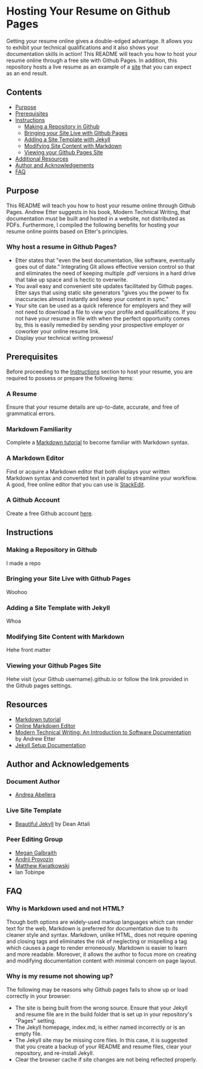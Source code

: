# Hosting Your Resume on Github Pages
Getting your resume online gives a double-edged advantage. It allows you to exhibit your technical qualifications and it also shows your documentation skills in action! This README will teach you how to host your resume online through a free site with Github Pages. In addition, this repository hosts a live resume as an example of a [site](https://andreaabellera.github.io/) that you can expect as an end result.

## Contents
- [Purpose](#Purpose)
- [Prerequisites](#Prerequisites)
- [Instructions](#Instructions)
  - [Making a Repository in Github](#Making-a-Repository-in-Github)
  - [Bringing your Site Live with Github Pages](#Bringing-your-Site-Live-with-Github-Pages)
  - [Adding a Site Template with Jekyll](#Adding-a-Site-Template-with-Jekyll)
  - [Modifying Site Content with Markdown](#Modifying-Site-Content-with-Markdown)
  - [Viewing your Github Pages Site](#Viewing-your-Github-Pages-Site)
- [Additional Resources](#Additional-Resources)
- [Author and Acknowledgements](#Author-and-Acknowledgement)
- [FAQ](#FAQ)

## Purpose
This README will teach you how to host your resume online through Github Pages. Andrew Etter suggests in his book, Modern Technical Writing, that documentation must be built and hosted in a website, not distributed as PDFs. Furthermore, I compiled the following benefits for hosting your resume online points based on Etter's principles.

### Why host a resume in Github Pages?
- Etter states that "even the best documentation, like software, eventually goes out of date." Integrating Git allows effective version control so that and eliminates the need of keeping multiple .pdf versions in a hard drive that take up space and is hectic to overwrite.
- You avail easy and convenient site updates facilitated by Github pages. Etter says that using static site generators "gives you the power to fix inaccuracies almost instantly and keep your content in sync."
- Your site can be used as a quick reference for employers and they will not need to download a file to view your profile and qualifications. If you not have your resume in file with when the perfect opportunity comes by, this is easily remedied by sending your prospective employer or coworker your online resume link.
- Display your technical writing prowess!

## Prerequisites
Before proceeding to the [Instructions](#Instructions) section to host your resume, you are required to possess or prepare the following items:

### A Resume
Ensure that your resume details are up-to-date, accurate, and free of grammatical errors.

### Markdown Familiarity
Complete a [Markdown tutorial](https://www.markdowntutorial.com/) to become familiar with Markdown syntax.

### A Markdown Editor
Find or acquire a Markdown editor that both displays your written Markdown syntax and converted text in parallel to streamline your workflow. A good, free online editor that you can use is [StackEdit](https://stackedit.io).

### A Github Account
Create a free Github account [here](https://github.com/signup).

## Instructions
### Making a Repository in Github
I made a repo

### Bringing your Site Live with Github Pages
Woohoo

### Adding a Site Template with Jekyll
Whoa

### Modifying Site Content with Markdown
Hehe front matter

### Viewing your Github Pages Site 
Hehe visit {your Github username}.github.io or follow the link provided in the Github pages settings.

## Resources
- [Markdown tutorial](https://www.markdowntutorial.com/)
- [Online Markdown Editor](https://stackedit.io)
- [Modern Technical Writing: An Introduction to Software Documentation](https://www.amazon.ca/Modern-Technical-Writing-Introduction-Documentation-ebook/dp/B01A2QL9SS) by Andrew Etter
- [Jekyll Setup Documentation](https://jekyllrb.com/docs/)

## Author and Acknowledgements
### Document Author
- [Andrea Abellera](www.github.com/andreaabellera)

### Live Site Template
- [Beautiful Jekyll](https://github.com/daattali/beautiful-jekyll/) by Dean Attali

### Peer Editing Group
- [Megan Galbraith](https://github.com/galbrame)
- [Andrii Provozin](https://github.com/developik)
- [Matthew Kwiatkowski](https://github.com/Speuce)
- Ian Tobinpe

## FAQ
### Why is Markdown used and not HTML?
Though both options are widely-used markup languages which can render text for the web, Markdown is preferred for documentation due to its cleaner style and syntax. Markdown, unlike HTML, does not require opening and closing tags and eliminates the risk of neglecting or mispelling a tag which causes a page to render erroneously. Markdown is easier to learn and more readable. Moreover, it allows the author to focus more on creating and modifying documentation content with minimal concern on page layout.

### Why is my resume not showing up?
The following may be reasons why Github pages fails to show up or load correctly in your browser:
- The site is being built from the wrong source. Ensure that your Jekyll and resume file are in the build folder that is set up in your repository's "Pages" setting.
- The Jekyll homepage, index.md, is either named incorrectly or is an empty file.
- The Jekyll site may be missing core files. In this case, it is suggested that you create a backup of your README and resume files, clear your repository, and re-install Jekyll.
- Clear the browser cache if site changes are not being reflected properly.